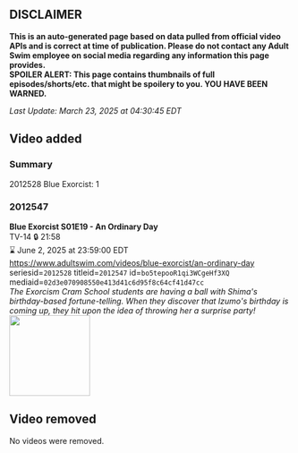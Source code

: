## DISCLAIMER
**This is an auto-generated page based on data pulled from official video APIs and is correct at time of publication. Please do not contact any Adult Swim employee on social media regarding any information this page provides.**  
**SPOILER ALERT: This page contains thumbnails of full episodes/shorts/etc. that might be spoilery to you. YOU HAVE BEEN WARNED.**  

_Last Update: March 23, 2025 at 04:30:45 EDT_
## Video added
### Summary
2012528 Blue Exorcist: 1  
### 2012547
**Blue Exorcist S01E19 - An Ordinary Day**  
TV-14 🔒 21:58  
⌛ June 2, 2025 at 23:59:00 EDT  
https://www.adultswim.com/videos/blue-exorcist/an-ordinary-day  
seriesid=`2012528` titleid=`2012547` id=`bo5tepooR1qi3WCgeHf3XQ` mediaid=`02d3e070908550e413d41c6d95f8c64cf41d47cc`  
_The Exorcism Cram School students are having a ball with Shima's birthday-based fortune-telling. When they discover that Izumo's birthday is coming up, they hit upon the idea of throwing her a surprise party!_  
<a href="https://i.cdn.turner.com/adultswim/big/video/an-ordinary-day/blueexorcist_cc_19_pt4-02.jpg"><img src="https://i.cdn.turner.com/adultswim/big/video/an-ordinary-day/blueexorcist_cc_19_pt4-02.jpg" height="144px" /></a>
## Video removed
No videos were removed.  
